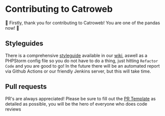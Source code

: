 # Contributing to Catroweb
:tada: Firstly, thank you for contributing to Catroweb! You are one of the pandas now! :tada:

## Styleguides
There is a comprehensive [styleguide](https://github.com/Catrobat/Catroweb-Symfony/wiki/Coding-Standard) available in our [wiki](https://github.com/Catrobat/Catroweb-Symfony/wiki/), aswell as a PHPStorm config file so you do not have to do a thing, just hitting `Refactor Code` and you are good to go! In the future there will be an automated report via Github Actions or our friendly Jenkins server, but this will take time.

## Pull requests
PR's are always appreciated! Please be sure to fill out the [PR Template](https://github.com/Catrobat/Catroweb-Symfony/blob/develop/.github/pull_request_template.md) as detailed as possible, you will be the hero of everyone who does code reviews